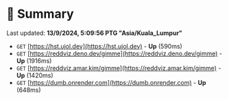 # 📖 Summary
Last updated: **13/9/2024, 5:09:56 PTG "Asia/Kuala_Lumpur"**

- `GET` [https://hst.ujol.dev](https://hst.ujol.dev) - **Up** (590ms)
- `GET` [https://reddviz.deno.dev/gimme](https://reddviz.deno.dev/gimme) - **Up** (1916ms)
- `GET` [https://reddviz.amar.kim/gimme](https://reddviz.amar.kim/gimme) - **Up** (1420ms)
- `GET` [https://dumb.onrender.com](https://dumb.onrender.com) - **Up** (648ms)
